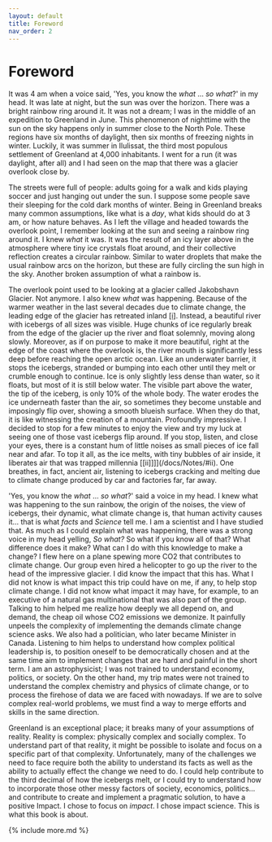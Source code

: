 ```yaml
---
layout: default
title: Foreword
nav_order: 2
---
```


# Foreword


It was 4 am when a voice said, 'Yes, you know the _what_ ... _so what_?' in my head. It was late at night, but the sun was over the horizon. There was a bright rainbow ring around it. It was not a dream; I was in the middle of an expedition to Greenland in June. This phenomenon of nighttime with the sun on the sky happens only in summer close to the North Pole. These regions have six months of daylight, then six months of freezing nights in winter. Luckily, it was summer in Ilulissat, the third most populous settlement of Greenland at 4,000 inhabitants. I went for a run (it was daylight, after all) and I had seen on the map that there was a glacier overlook close by.

The streets were full of people: adults going for a walk and kids playing soccer and just hanging out under the sun. I suppose some people save their sleeping for the cold dark months of winter. Being in Greenland breaks many common assumptions, like what is a _day_, what kids should do at 3 am, or how nature behaves. As I left the village and headed towards the overlook point, I remember looking at the sun and seeing a rainbow ring around it. I knew _what_ it was. It was the result of an icy layer above in the atmosphere where tiny ice crystals float around, and their collective reflection creates a circular rainbow. Similar to water droplets that make the usual rainbow arcs on the horizon, but these are fully circling the sun high in the sky. Another broken assumption of what a rainbow is.

The overlook point used to be looking at a glacier called Jakobshavn Glacier. Not anymore. I also knew _what_ was happening. Because of the warmer weather in the last several decades due to climate change, the leading edge of the glacier has retreated inland [[i]](/docs/Notes/#i). Instead, a beautiful river with icebergs of all sizes was visible. Huge chunks of ice regularly break from the edge of the glacier up the river and float solemnly, moving along slowly. Moreover, as if on purpose to make it more beautiful, right at the edge of the coast where the overlook is, the river mouth is significantly less deep before reaching the open arctic ocean. Like an underwater barrier, it stops the icebergs, stranded or bumping into each other until they melt or crumble enough to continue. Ice is only slightly less dense than water, so it floats, but most of it is still below water. The visible part above the water, the tip of the iceberg, is only 10% of the whole body. The water erodes the ice underneath faster than the air, so sometimes they become unstable and imposingly flip over, showing a smooth blueish surface. When they do that, it is like witnessing the creation of a mountain. Profoundly impressive. I decided to stop for a few minutes to enjoy the view and try my luck at seeing one of those vast icebergs flip around. If you stop, listen, and close your eyes, there is a constant hum of little noises as small pieces of ice fall near and afar. To top it all, as the ice melts, with tiny bubbles of air inside, it liberates air that was trapped millennia [[ii]]]](/docs/Notes/#ii). One breathes, in fact, ancient air, listening to icebergs cracking and melting due to climate change produced by car and factories far, far away.

'Yes, you know the _what_ ... _so what_?' said a voice in my head. I knew what was happening to the sun rainbow, the origin of the noises, the view of icebergs, their dynamic, what climate change is, that human activity causes it... that is what _facts_ and _Science_ tell me. I am a scientist and I have studied that. As much as I could explain what was happening, there was a strong voice in my head yelling, _So what?_ So what if you know all of that? What difference does it make? What can I do with this knowledge to make a change? I flew here on a plane spewing more CO2 that contributes to climate change. Our group even hired a helicopter to go up the river to the head of the impressive glacier. I did know the impact that this has. What I did not know is what impact this trip could have on me, if any, to help stop climate change. I did not know what impact it may have, for example, to an executive of a natural gas multinational that was also part of the group. Talking to him helped me realize how deeply we all depend on, and demand, the cheap oil whose CO2 emissions we demonize. It painfully unpeels the complexity of implementing the demands climate change science asks. We also had a politician, who later became Minister in Canada. Listening to him helps to understand how complex political leadership is, to position oneself to be democratically chosen and at the same time aim to implement changes that are hard and painful in the short term. I am an astrophysicist; I was not trained to understand economy, politics, or society. On the other hand, my trip mates were not trained to understand the complex chemistry and physics of climate change, or to process the firehose of data we are faced with nowadays. If we are to solve complex real-world problems, we must find a way to merge efforts and skills in the same direction.

Greenland is an exceptional place; it breaks many of your assumptions of reality. Reality is complex: physically complex and socially complex. To understand part of that reality, it might be possible to isolate and focus on a specific part of that complexity. Unfortunately, many of the challenges we need to face require both the ability to understand its facts as well as the ability to actually effect the change we need to do. I could help contribute to the third decimal of how the icebergs melt, or I could try to understand how to incorporate those other messy factors of society, economics, politics… and contribute to create and implement a pragmatic solution, to have a positive Impact. I chose to focus on _impact_. I chose impact science. This is what this book is about.

{% include more.md %}

 
